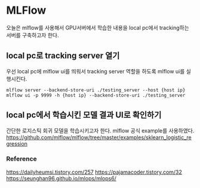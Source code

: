 # MLFlow 
오늘은 mlflow를 사용해서 GPU서버에서 학습한 내용을 local pc에서 tracking하는 서버를 구축하고자 한다.

## local pc로 tracking server 열기
우선 local pc에 mlflow ui를 띄워서 tracking server 역할을 하도록 mlflow ui를 실행시킨다.

```
mlflow server --backend-store-uri ./testing_server --host {host ip}
mlflow ui -p 9999 -h {host ip} --backend-store-uri ./testing_server
```
## local pc에서 학습시킨 모델 결과 UI로 확인하기
간단한 로지스틱 회귀 모델을 학습시키고자 한다.
mlflow 공식 example를 사용하였다. https://github.com/mlflow/mlflow/tree/master/examples/sklearn_logistic_regression


### Reference
https://dailyheumsi.tistory.com/257
https://pajamacoder.tistory.com/32
https://seunghan96.github.io/mlops/mlops6/
